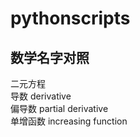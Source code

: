 # pythonscripts


## 数学名字对照 

   二元方程                         <br>
   导数        derivative <br>
   偏导数 partial derivative  <br>
   单增函数  increasing function <br>
   
   
   